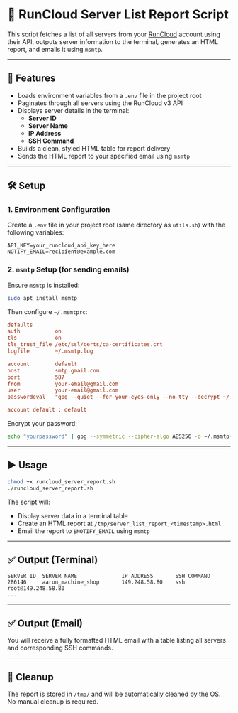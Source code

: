 # 🔐 RunCloud Server List Report Script

This script fetches a list of all servers from your [RunCloud](https://runcloud.io) account using their API, outputs server information to the terminal, generates an HTML report, and emails it using `msmtp`.

---

## 📄 Features

- Loads environment variables from a `.env` file in the project root
- Paginates through all servers using the RunCloud v3 API
- Displays server details in the terminal:
  - **Server ID**
  - **Server Name**
  - **IP Address**
  - **SSH Command**
- Builds a clean, styled HTML table for report delivery
- Sends the HTML report to your specified email using `msmtp`

---

## 🛠 Setup

### 1. Environment Configuration

Create a `.env` file in your project root (same directory as `utils.sh`) with the following variables:

```env
API_KEY=your_runcloud_api_key_here
NOTIFY_EMAIL=recipient@example.com
```

### 2. `msmtp` Setup (for sending emails)

Ensure `msmtp` is installed:

```bash
sudo apt install msmtp
```

Then configure `~/.msmtprc`:

```ini
defaults
auth           on
tls            on
tls_trust_file /etc/ssl/certs/ca-certificates.crt
logfile        ~/.msmtp.log

account        default
host           smtp.gmail.com
port           587
from           your-email@gmail.com
user           your-email@gmail.com
passwordeval   "gpg --quiet --for-your-eyes-only --no-tty --decrypt ~/.msmtp-password.gpg"

account default : default
```

Encrypt your password:

```bash
echo "yourpassword" | gpg --symmetric --cipher-algo AES256 -o ~/.msmtp-password.gpg
```

---

## ▶️ Usage

```bash
chmod +x runcloud_server_report.sh
./runcloud_server_report.sh
```

The script will:
- Display server data in a terminal table
- Create an HTML report at `/tmp/server_list_report_<timestamp>.html`
- Email the report to `$NOTIFY_EMAIL` using `msmtp`

---

## ✅ Output (Terminal)

```
SERVER ID  SERVER NAME              IP ADDRESS       SSH COMMAND
286146     aaron_machine_shop       149.248.58.80    ssh root@149.248.58.80
...
```

---

## ✅ Output (Email)

You will receive a fully formatted HTML email with a table listing all servers and corresponding SSH commands.

---

## 🧹 Cleanup

The report is stored in `/tmp/` and will be automatically cleaned by the OS. No manual cleanup is required.
